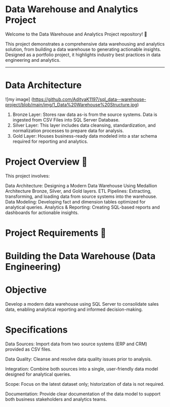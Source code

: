 # Data Warehouse and Analytics Project

Welcome to the Data Warehouse and Analytics Project repository! 🚀

This project demonstrates a comprehensive data warehousing and analytics solution, from building a data warehouse to generating actionable insights. 
Designed as a portfolio project, it highlights industry best practices in data engineering and analytics.

------------------------------------------------------------------------------------------------------------------------
# Data Architecture

![my image] (https://github.com/AdityaK1197/sql_data--warehouse-project/blob/main/img/1_Data%20Warehouse%20Structure.jpg)  

1) Bronze Layer: Stores raw data as-is from the source systems. Data is ingested from CSV Files into SQL Server Database.
2) Silver Layer: This layer includes data cleansing, standardization, and normalization processes to prepare data for analysis.
3) Gold Layer: Houses business-ready data modeled into a star schema required for reporting and analytics.

 # Project Overview 📖

This project involves:

Data Architecture: Designing a Modern Data Warehouse Using Medallion Architecture Bronze, Silver, and Gold layers.
ETL Pipelines: Extracting, transforming, and loading data from source systems into the warehouse.
Data Modeling: Developing fact and dimension tables optimized for analytical queries.
Analytics & Reporting: Creating SQL-based reports and dashboards for actionable insights.

# Project Requirements 🚀 

# Building the Data Warehouse (Data Engineering)

# Objective

Develop a modern data warehouse using SQL Server to consolidate sales data, enabling analytical reporting and informed decision-making.

# Specifications

Data Sources: Import data from two source systems (ERP and CRM) provided as CSV files.

Data Quality: Cleanse and resolve data quality issues prior to analysis.

Integration: Combine both sources into a single, user-friendly data model designed for analytical queries.

Scope: Focus on the latest dataset only; historization of data is not required.

Documentation: Provide clear documentation of the data model to support both business stakeholders and analytics teams.





